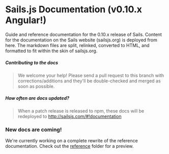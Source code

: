 # Sails.js Documentation (v0.10.x Angular!)


Guide and reference documentation for the 0.10.x release of Sails.  Content for the documentation on the Sails website (sailsjs.org) is deployed from here.  The markdown files are split, relinked, converted to HTML, and formatted to fit within the skin of sailsjs.org.


##### Contributing to the docs
> We welcome your help!  Please send a pull request to this branch with corrections/additions and they'll be double-checked and merged as soon as possible.

##### How often are docs updated?
> When a patch release is released to npm, these docs will be redeployed to http://sailsjs.com/#!documentation


### New docs are coming!

We're currently working on a complete rewrite of the reference documentation.
Check out the [reference](https://github.com/balderdashy/sails-docs/tree/0.9/reference) folder for a preview.

